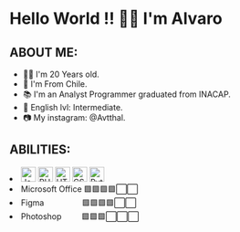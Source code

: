 ### <h1> Hello World !! ✌🏻 I'm Alvaro</h1> 

<H2>ABOUT ME: </H2>
<ul>
  <li>🧑🏻 I'm 20 Years old. </br></li>
  <li>🏡 I'm From Chile. </li>
  <li>📚 I'm an Analyst Programmer graduated from INACAP.</li>
  <li>💬 English lvl: Intermediate.</li>
  <li>📷 My instagram: @Avtthal.</li>
</ul>
<h2> ABILITIES: </h2>


  <li> 
  <img src='https://camo.githubusercontent.com/9496882abd182958bcea4238ab44f7eb8928d7a4144c150f18f6c55ceb9b4490/68747470733a2f2f6564656e742e6769746875622e696f2f537570657254696e7949636f6e732f696d616765732f7376672f6a6176617363726970742e737667' alt='JavaScript' height='26'> 
  <img src='https://camo.githubusercontent.com/b71df4fcf19980b56b49c963638df23b5d1d2b9e9e487548649651f2f3e1d603/68747470733a2f2f6564656e742e6769746875622e696f2f537570657254696e7949636f6e732f696d616765732f7376672f7068702e737667' alt='PHP' height='26'>
  <img src='https://camo.githubusercontent.com/72e5df59529a42423d671ba4c02bfb327d917517bfff18595c5e5dc17a5abece/68747470733a2f2f6564656e742e6769746875622e696f2f537570657254696e7949636f6e732f696d616765732f7376672f68746d6c352e737667' alt='HTML' height='26'> 
  <img src='https://camo.githubusercontent.com/b788527f604d8e727fcc90d721984125bced85c8a1c9f8da69c6c4a3e51df3c5/68747470733a2f2f6564656e742e6769746875622e696f2f537570657254696e7949636f6e732f696d616765732f7376672f637373332e737667' alt='CSS' height='26'> 
  <img src='https://camo.githubusercontent.com/aa96ee3a3352c9c3c2161d3e95698d0885a277ab85d617fe77912627d37a3959/68747470733a2f2f6564656e742e6769746875622e696f2f537570657254696e7949636f6e732f696d616765732f7376672f707974686f6e2e737667' alt='Python' height='26' </li>

  <li> Microsoft Office 🟩🟩🟩🟩⬜⬜ </li>
  <li> Figma &nbsp;&nbsp;&nbsp;&nbsp;&nbsp;&nbsp;&nbsp;&nbsp;&nbsp;&nbsp;&nbsp;&nbsp;&nbsp;&nbsp;&nbsp;&nbsp;🟩🟩🟩🟩⬜⬜ </li>
  <li> Photoshop &nbsp;&nbsp;&nbsp;&nbsp;&nbsp;&nbsp;&nbsp;&nbsp🟩🟩🟩⬜⬜⬜ </li>
</ul>
